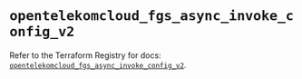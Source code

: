 # `opentelekomcloud_fgs_async_invoke_config_v2`

Refer to the Terraform Registry for docs: [`opentelekomcloud_fgs_async_invoke_config_v2`](https://registry.terraform.io/providers/opentelekomcloud/opentelekomcloud/1.36.25/docs/resources/fgs_async_invoke_config_v2).

